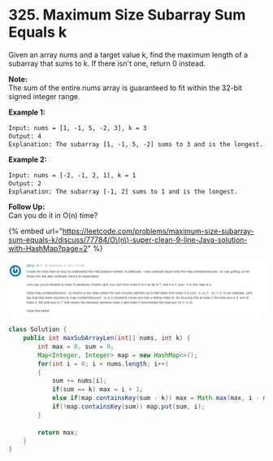 # 325. Maximum Size Subarray Sum Equals k

Given an array nums and a target value k, find the maximum length of a subarray that sums to k. If there isn't one, return 0 instead.

**Note:**  
The sum of the entire nums array is guaranteed to fit within the 32-bit signed integer range.

**Example 1:**

```text
Input: nums = [1, -1, 5, -2, 3], k = 3
Output: 4 
Explanation: The subarray [1, -1, 5, -2] sums to 3 and is the longest.
```

**Example 2:**

```text
Input: nums = [-2, -1, 2, 1], k = 1
Output: 2 
Explanation: The subarray [-1, 2] sums to 1 and is the longest.
```

**Follow Up:**  
Can you do it in O\(n\) time?



{% embed url="https://leetcode.com/problems/maximum-size-subarray-sum-equals-k/discuss/77784/O\(n\)-super-clean-9-line-Java-solution-with-HashMap?page=2" %}

![](../.gitbook/assets/image%20%2815%29.png)

```java
class Solution {
    public int maxSubArrayLen(int[] nums, int k) {
        int max = 0, sum = 0;
        Map<Integer, Integer> map = new HashMap<>();
        for(int i = 0; i < nums.length; i++)
        {
            sum += nums[i];
            if(sum == k) max = i + 1;
            else if(map.containsKey(sum - k)) max = Math.max(max, i - map.get(sum - k));
            if(!map.containsKey(sum)) map.put(sum, i);
        }
        
        return max;
    }
}
```

